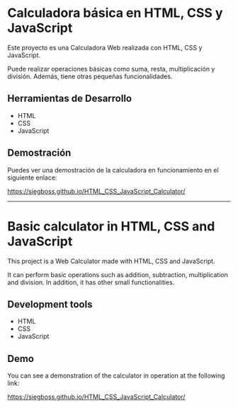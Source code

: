 # Calculadora básica en HTML, CSS y JavaScript

Este proyecto es una Calculadora Web realizada con HTML, CSS y JavaScript. 

Puede realizar operaciones básicas como suma, resta, multiplicación y división. Además, tiene otras pequeñas funcionalidades.

## Herramientas de Desarrollo

- HTML
- CSS
- JavaScript

## Demostración

Puedes ver una demostración de la calculadora en funcionamiento en el siguiente enlace: 

https://siegboss.github.io/HTML_CSS_JavaScript_Calculator/

------------------------------

# Basic calculator in HTML, CSS and JavaScript

This project is a Web Calculator made with HTML, CSS and JavaScript.

It can perform basic operations such as addition, subtraction, multiplication and division. In addition, it has other small functionalities.

## Development tools

- HTML
- CSS
- JavaScript

## Demo

You can see a demonstration of the calculator in operation at the following link:

https://siegboss.github.io/HTML_CSS_JavaScript_Calculator/